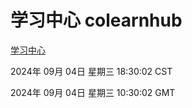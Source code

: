 # 学习中心 colearnhub
[学习中心](http://219.139.196.164:56308/colearnhub/)

2024年 09月 04日 星期三 18:30:02 CST

2024年 09月 04日 星期三 10:30:02 GMT
